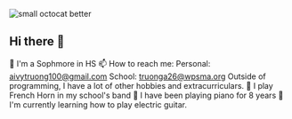 ![small octocat better](https://github.com/atruong07/atruong07/assets/146837696/b60f11d8-77c0-4b5b-9f6e-10b00adca17d)
## Hi there 👋
🏫 I'm a Sophmore in HS 
📫 How to reach me: Personal: aivytruong100@gmail.com    School: truonga26@wpsma.org 
Outside of programming, I have a lot of other hobbies and extracurriculars.
📯 I play French Horn in my school's band 
🎹 I have been playing piano for 8 years 
🎸 I'm currently learning how to play electric guitar. 



<!--
**atruong07/atruong07** is a ✨ _special_ ✨ repository because its `README.md` (this file) appears on your GitHub profile.

Here are some ideas to get you started:

- 🔭 I’m currently working on ...
- 🌱 I’m currently learning ...
- 👯 I’m looking to collaborate on ...
- 🤔 I’m looking for help with ...
- 💬 Ask me about ...
- 📫 How to reach me: ...
- 😄 Pronouns: ...
- ⚡ Fun fact: ...
-->
